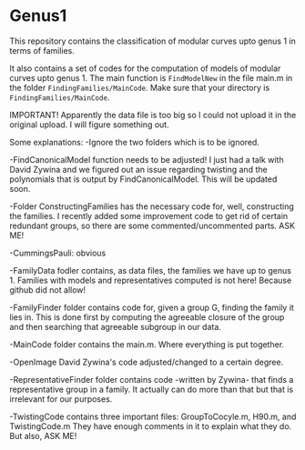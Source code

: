 # Genus1
This repository contains the classification of modular curves upto genus 1 in terms of families. 

It also contains a set of codes for the computation of models of modular curves upto genus 1. 
The main function is `FindModelNew` in the file main.m in the folder `FindingFamilies/MainCode`. Make sure that your directory is `FindingFamilies/MainCode`.

IMPORTANT!
Apparently the data file is too big so I could not upload it in the original upload. I will figure something out.

Some explanations:
-Ignore the two folders which is to be ignored.

-FindCanonicalModel function needs to be adjusted! I just had a talk with David Zywina and we figured out an issue regarding twisting and the polynomials that is output by FindCanonicalModel. This will be updated soon.

-Folder ConstructingFamilies has the necessary code for, well, constructing the families. I recently added some improvement code to get rid of certain redundant groups, so there are some commented/uncommented parts. ASK ME! 

-CummingsPauli: obvious

-FamilyData fodler contains, as data files, the families we have up to genus 1.  Families with models and representatives computed is not here! Because github did not allow!

-FamilyFinder folder contains code for, given a group G, finding the family it lies in. This is done first by computing the agreeable closure of the group and then searching that agreeable subgroup in our data.

-MainCode folder contains the main.m. Where everything is put together.

-OpenImage David Zywina's code adjusted/changed to a certain degree.

-RepresentativeFinder folder contains code -written by Zywina- that finds a representative group in a family. It actually can do more than that but that is irrelevant for our purposes.

-TwistingCode contains three important files: GroupToCocyle.m, H90.m, and TwistingCode.m They have enough comments in it to explain what they do. But also, ASK ME!